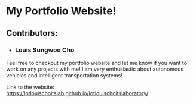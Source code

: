 # My Portfolio Website!
## Contributors:
- ### Louis Sungwoo Cho

Feel free to checkout my portfolio website and let me know if you want to work on any projects with me! I am very enthusiastic about autonomous vehicles and intelligent transportation systems!

Link to the website: https://lotlouischoitslab.github.io/lotlouischoitslaboratory/

